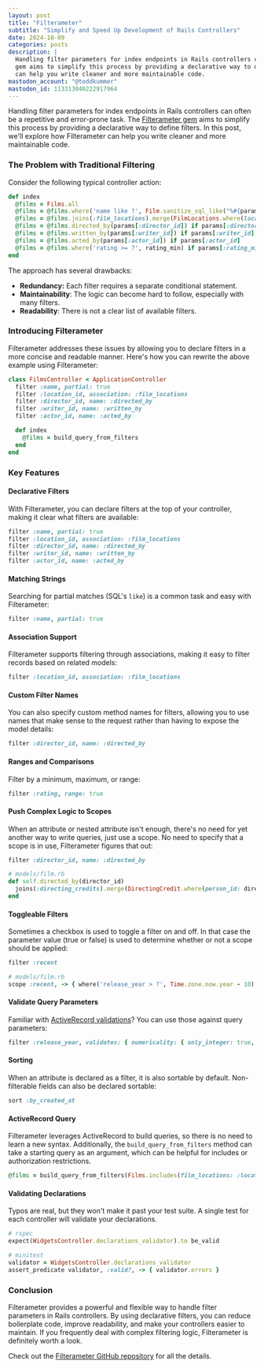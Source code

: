 ```yaml
---
layout: post
title: "Filterameter"
subtitle: "Simplify and Speed Up Development of Rails Controllers"
date: 2024-10-09
categories: posts
description: |
  Handling filter parameters for index endpoints in Rails controllers can often be a repetitive and error-prone task. The Filterameter
  gem aims to simplify this process by providing a declarative way to define search filters. In this post, we’ll explore how Filterameter
  can help you write cleaner and more maintainable code.
mastodon_account: "@toddkummer"
mastodon_id: 113313040222917964
---
```


Handling filter parameters for index endpoints in Rails controllers can often be a repetitive and error-prone task. The [Filterameter gem](https://github.com/RockSolt/filterameter) aims to simplify this process by providing a declarative way to define filters. In this post, we'll explore how Filterameter can help you write cleaner and more maintainable code.

### The Problem with Traditional Filtering

Consider the following typical controller action:

```ruby
def index
  @films = Films.all
  @films = @films.where('name like ?', Film.sanitize_sql_like("%#{params[:name]}%")) if params[:name]
  @films = @films.joins(:film_locations).merge(FilmLocations.where(location_id: params[:location_id])) if params[:location_id]
  @films = @films.directed_by(params[:director_id]) if params[:director_id]
  @films = @films.written_by(params[:writer_id]) if params[:writer_id]
  @films = @films.acted_by(params[:actor_id]) if params[:actor_id]
  @films = @films.where('rating >= ?', rating_min) if params[:rating_min]
end
```

The approach has several drawbacks:

- **Redundancy:** Each filter requires a separate conditional statement.
- **Maintainability**: The logic can become hard to follow, especially with many filters.
- **Readability**: There is not a clear list of available filters.

### Introducing Filterameter

Filterameter addresses these issues by allowing you to declare filters in a more concise and readable manner. Here's how you can rewrite the above example using Filterameter:

```ruby
class FilmsController < ApplicationController
  filter :name, partial: true
  filter :location_id, association: :film_locations
  filter :director_id, name: :directed_by
  filter :writer_id, name: :written_by
  filter :actor_id, name: :acted_by

  def index
    @films = build_query_from_filters
  end
end
```

### Key Features

#### Declarative Filters

With Filterameter, you can declare filters at the top of your controller, making it clear what filters are available:

```ruby
filter :name, partial: true
filter :location_id, association: :film_locations
filter :director_id, name: :directed_by
filter :writer_id, name: :written_by
filter :actor_id, name: :acted_by
```

#### Matching Strings

Searching for partial matches (SQL's `like`) is a common task and easy with Filterameter:

```ruby
filter :name, partial: true
```

#### Association Support

Filterameter supports filtering through associations, making it easy to filter records based on related models:

```ruby
filter :location_id, association: :film_locations
```

#### Custom Filter Names

You can also specify custom method names for filters, allowing you to use names that make sense to the request rather than having to expose the model details:

```ruby
filter :director_id, name: :directed_by
```

#### Ranges and Comparisons

Filter by a minimum, maximum, or range:

```ruby
filter :rating, range: true
```

#### Push Complex Logic to Scopes

When an attribute or nested attribute isn't enough, there's no need for yet another way to write queries, just use a scope. No need to specify that a scope is in use, Filterameter figures that out:

```ruby
filter :director_id, name: :directed_by

# models/film.rb
def self.directed_by(director_id)
  joins(:directing_credits).merge(DirectingCredit.where(person_id: director_id))
end
```

#### Toggleable Filters

Sometimes a checkbox is used to toggle a filter on and off. In that case the parameter value (true or false) is used to determine whether or not a scope should be applied:

```ruby
filter :recent

# models/film.rb
scope :recent, -> { where('release_year > ?', Time.zone.now.year - 10) }
```

#### Validate Query Parameters

Familiar with [ActiveRecord validations](https://guides.rubyonrails.org/active_record_validations.html)? You can use those against query parameters:

```ruby
filter :release_year, validates: { numericality: { only_integer: true, greater_than: 1_900, less_than: 2_100 } }
```

#### Sorting

When an attribute is declared as a filter, it is also sortable by default. Non-filterable fields can also be declared sortable:

```ruby
sort :by_created_at
```

#### ActiveRecord Query

Filterameter leverages ActiveRecord to build queries, so there is no need to learn a new syntax. Additionally, the
`build_query_from_filters` method can take a starting query as an argument, which can be helpful for
includes or authorization restrictions.

```ruby
@films = build_query_from_filters(Films.includes(film_locations: :location))
```

#### Validating Declarations

Typos are real, but they won't make it past your test suite. A single test for each controller will validate your
declarations.

```ruby
# rspec
expect(WidgetsController.declarations_validator).to be_valid

# minitest
validator = WidgetsController.declarations_validator
assert_predicate validator, :valid?, -> { validator.errors }
```


### Conclusion

Filterameter provides a powerful and flexible way to handle filter parameters in Rails controllers. By using declarative filters, you can reduce boilerplate code, improve readability, and make your controllers easier to maintain. If you frequently deal with complex filtering logic, Filterameter is definitely worth a look.

Check out the [Filterameter GitHub repository](https://github.com/RockSolt/filterameter) for all the details.
